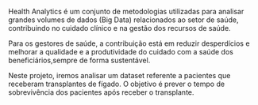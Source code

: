 Health Analytics é um conjunto de metodologias utilizadas para analisar grandes volumes de dados (Big Data) relacionados ao setor de saúde, 
contribuindo no cuidado clínico e na gestão dos recursos de saúde.

Para os gestores de saúde, a contribuição está em reduzir desperdícios e melhorar a qualidade e a produtividade do cuidado com a saúde dos beneficiários,sempre de forma sustentável.

Neste projeto, iremos analisar um dataset referente a pacientes que receberam transplantes de fígado. O objetivo é prever o tempo de sobrevivência dos pacientes após receber o transplante.
